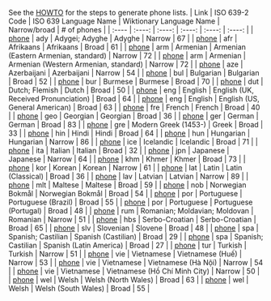 See the [HOWTO](HOWTO.md) for the steps to generate phone lists.
| Link | ISO 639-2 Code | ISO 639 Language Name | Wiktionary Language Name | Narrow/broad | # of phones |
| :---- | :----: | :----: | :----: | :----: | :----: |
| [phone](ady_narrow.phones) | ady | Adygei; Adyghe | Adyghe | Narrow | 67 |
| [phone](afr_broad.phones) | afr | Afrikaans | Afrikaans | Broad | 61 |
| [phone](arm_e_narrow.phones) | arm | Armenian | Armenian (Eastern Armenian, standard) | Narrow | 72 |
| [phone](arm_w_narrow.phones) | arm | Armenian | Armenian (Western Armenian, standard) | Narrow | 72 |
| [phone](aze_narrow.phones) | aze | Azerbaijani | Azerbaijani | Narrow | 54 |
| [phone](bul_broad.phones) | bul | Bulgarian | Bulgarian | Broad | 52 |
| [phone](bur_broad.phones) | bur | Burmese | Burmese | Broad | 70 |
| [phone](dut_broad.phones) | dut | Dutch; Flemish | Dutch | Broad | 50 |
| [phone](eng_uk_broad.phones) | eng | English | English (UK, Received Pronunciation) | Broad | 64 |
| [phone](eng_us_broad.phones) | eng | English | English (US, General American) | Broad | 63 |
| [phone](fre_broad.phones) | fre | French | French | Broad | 40 |
| [phone](geo_broad.phones) | geo | Georgian | Georgian | Broad | 36 |
| [phone](ger_broad.phones) | ger | German | German | Broad | 83 |
| [phone](gre_broad.phones) | gre | Modern Greek (1453-) | Greek | Broad | 33 |
| [phone](hin_broad.phones) | hin | Hindi | Hindi | Broad | 64 |
| [phone](hun_narrow.phones) | hun | Hungarian | Hungarian | Narrow | 86 |
| [phone](ice_broad.phones) | ice | Icelandic | Icelandic | Broad | 71 |
| [phone](ita_broad.phones) | ita | Italian | Italian | Broad | 32 |
| [phone](jpn_narrow.phones) | jpn | Japanese | Japanese | Narrow | 64 |
| [phone](khm_broad.phones) | khm | Khmer | Khmer | Broad | 73 |
| [phone](kor_narrow.phones) | kor | Korean | Korean | Narrow | 61 |
| [phone](lat_clas_broad.phones) | lat | Latin | Latin (Classical) | Broad | 36 |
| [phone](lav_narrow.phones) | lav | Latvian | Latvian | Narrow | 89 |
| [phone](mlt_broad.phones) | mlt | Maltese | Maltese | Broad | 59 |
| [phone](nob_broad.phones) | nob | Norwegian Bokmål | Norwegian Bokmål | Broad | 54 |
| [phone](por_bz_broad.phones) | por | Portuguese | Portuguese (Brazil) | Broad | 55 |
| [phone](por_po_broad.phones) | por | Portuguese | Portuguese (Portugal) | Broad | 48 |
| [phone](rum_narrow.phones) | rum | Romanian; Moldavian; Moldovan | Romanian | Narrow | 51 |
| [phone](hbs_broad.phones) | hbs | Serbo-Croatian | Serbo-Croatian | Broad | 65 |
| [phone](slv_broad.phones) | slv | Slovenian | Slovene | Broad | 48 |
| [phone](spa_ca_broad.phones) | spa | Spanish; Castilian | Spanish (Castilian) | Broad | 29 |
| [phone](spa_la_broad.phones) | spa | Spanish; Castilian | Spanish (Latin America) | Broad | 27 |
| [phone](tur_narrow.phones) | tur | Turkish | Turkish | Narrow | 51 |
| [phone](vie_hue_narrow.phones) | vie | Vietnamese | Vietnamese (Huế) | Narrow | 53 |
| [phone](vie_hanoi_narrow.phones) | vie | Vietnamese | Vietnamese (Hà Nội) | Narrow | 54 |
| [phone](vie_hcmc_narrow.phones) | vie | Vietnamese | Vietnamese (Hồ Chí Minh City) | Narrow | 50 |
| [phone](wel_nw_broad.phones) | wel | Welsh | Welsh (North Wales) | Broad | 63 |
| [phone](wel_sw_broad.phones) | wel | Welsh | Welsh (South Wales) | Broad | 55 |

